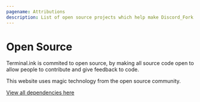 ```yaml
---
pagename: Attributions
description: List of open source projects which help make Discord_Fork great
---
```


# Open Source
Terminal.ink is commited to open source, by making all source code open to allow people to contribute and give feedback to code.

This website uses magic technology from the open source community.

[View all dependencies here](https://github.com/Terminal/Discord_Fork/network/dependencies)
